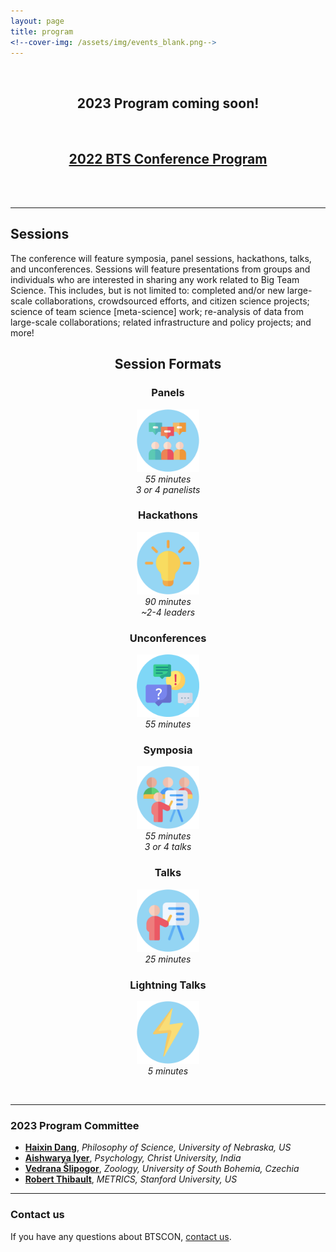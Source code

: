 ```yaml
---
layout: page
title: program
<!--cover-img: /assets/img/events_blank.png-->
---
```



<br>

<h2 align="center">2023 Program coming soon!</h2>

<br>

<section>
<h2 align="center"><a href="https://docs.google.com/document/d/17m6t7or53uvFErIW_WHvegwlwV2Cq_rvG5ny-4cBkpM/edit?usp=sharing" target="blank">2022 BTS Conference Program</a></h2>

<br>

<!--
<h4 align="center"><i>Note:</i> The live conference schedule with links to sessions has been provided to conference registrants via email. To access the live schedule, <a href="https://opencollective.com/psysciacc/events/test-event-23392c94/contribute/registration-2022-big-team-science-conference-40278">REGISTER NOW</a></h4>
-->

</section>

<br>

***

## Sessions

The conference will feature symposia, panel sessions, hackathons, talks, and unconferences. Sessions will feature presentations from groups and individuals who are interested in sharing any work related to Big Team Science. This includes, but is not limited to: completed and/or new large-scale collaborations, crowdsourced efforts, and citizen science projects; science of team science [meta-science] work; re-analysis of data from large-scale collaborations; related infrastructure and policy projects; and more!

<section>
  <div class="container">
    <div class="row justify-content-around">
      <div align="center">
        <h2>Session Formats</h2>
      </div>
    </div>
    <div class="row justify-content-around">
      <div class="col-sm-4 col-xs-6" align="center">
        <h3>Panels</h3>
        <img src="/assets/img/panel.png" alt="panel" width="100" height="100"><br>
        <i>55 minutes</i><br>
        <i>3 or 4 panelists</i><br>
      </div>
      <div class="col-sm-4 col-xs-6" align="center">
        <h3>Hackathons</h3>
        <img src="/assets/img/hackathon.png" alt="hackathon" width="100" height="100"><br>
        <i>90 minutes</i><br>
        <i>~2-4 leaders</i><br>
      </div>
      <div class="col-sm-4 col-xs-6" align="center">
        <h3>Unconferences</h3>
        <img src="/assets/img/unconference.png" alt="unconferences" width="100" height="100"><br>
        <i>55 minutes</i><br> 
      </div>
    </div>
    <div class="row justify-content-around">
      <div class="col-sm-4 col-xs-6" align="center">
        <h3>Symposia</h3>
        <img src="/assets/img/symposium.png" alt="symposium" width="100" height="100"><br>
        <i>55 minutes</i><br>
        <i>3 or 4 talks</i> <br>
      </div>
      <div class="col-sm-4 col-xs-6" align="center">
        <h3>Talks</h3>
        <img src="/assets/img/talk.png" alt="talk" width="100" height="100"><br>
        <i>25 minutes</i><br> 
      </div>
      <div class="col-sm-4 col-xs-6" align="center">
        <h3>Lightning Talks</h3>
        <img src="/assets/img/lightning.png" alt="lightning talk" width="100" height="100"><br>
        <i>5 minutes</i><br> 
      </div>
    </div>
    <div class="col-sm-12">
        <p>   </p>
    </div>
  </div>
</section> 

<br>

***

### 2023 Program Committee
* [**Haixin Dang**](http://www.haixindang.com/), *Philosophy of Science, University of Nebraska, US*
* [**Aishwarya Iyer**](https://scholar.google.com/citations?user=zkHndXUAAAAJ&hl=en), *Psychology, Christ University, India*
* [**Vedrana Šlipogor**](https://zoo.prf.jcu.cz/index.php/staff-item/slipogor-vedrana/?lang=en), *Zoology, University of South Bohemia, Czechia*
* [**Robert Thibault**](https://metrics.stanford.edu/people/robert-thibault), *METRICS, Stanford University, US*

***

### Contact us
If you have any questions about BTSCON, [contact us](mailto:bigteamscienceconference@gmail.com).

<br>
<br>

